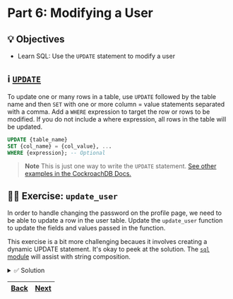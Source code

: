 # Part 6: Modifying a User

## 💡 Objectives

- Learn SQL: Use the `UPDATE` statement to modify a user

## ℹ️ [`UPDATE`](https://www.cockroachlabs.com/docs/stable/update.html)

To update one or many rows in a table, use `UPDATE` followed by the table name and then `SET` with one or more column = value statements separated with a comma. Add a `WHERE` expression to target the row or rows to be modified. If you do not include a where expression, all rows in the table will be updated.

```SQL
UPDATE {table_name}
SET {col_name} = {col_value}, ...
WHERE {expression}; -- Optional
```

> **Note**
> This is just one way to write the `UPDATE` statement. [See other examples in the CockroachDB Docs.](https://www.cockroachlabs.com/docs/stable/update.html#update-multiple-columns-in-a-single-row)

## 🧑‍💻 Exercise: `update_user`

In order to handle changing the password on the profile page, we need to be able to update a row in the user table. Update the `update_user` function to update the fields and values passed in the function.

This exercise is a bit more challenging becaues it involves creating a dynamic UPDATE statement. It's okay to peek at the solution. The [`sql` module](https://www.psycopg.org/psycopg3/docs/api/sql.html#module-psycopg.sql) will assist with string composition.

<details> 
<br>
<summary>✅ Solution</summary>

```python
def update_user(user_id: str, user: UserUpdate, db: Connection) -> User:
    user_id = UUID(user_id)
    if user.password is not None:
        user.password_hash = hash_password(user.password)
        user.password = None
    user_dict = user.dict(exclude_none=True)
    query = sql.SQL("UPDATE users SET {data} WHERE id={id};").format(
        data=sql.SQL(", ").join(
            sql.Composed([sql.Identifier(k), sql.SQL(" = "), sql.Placeholder(k)])
            for k in user_dict.keys()
        ),
        id=user_id,
    )
    db.execute(query, user_dict)
    user = get_user_by_id(user_id, db)
    return

```

> **_Note_**
> This solution uses a list comprehension but could also be done with a for loop. There are many correct ways to solve this.

</details>

| [Back](part-5.md) | [Next](part-7.md) |
| ----------------- | ----------------- |
